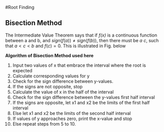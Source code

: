 #Root Finding

## Bisection Method
The Intermediate Value Theorem says that if _f(x)_ is a continuous function between a and b, and
$sign(f(a)) \neq sign(f(b))$, then there must be _a_ _c_, such that $a < c < b$ and $f(c) = 0$. This is illustrated
in Fig. below



**Algorithm of Bisection Method used here**
1. Input two values of x that embrace the interval where the root is expected
2. Calculate corresponding values for y
3. Check for the sign difference between y-values.
4. If the signs are not opposite, stop
5. Calculate the value of x in the half of the interval
6. Check for the sign difference between the y-values first half interval 
7. If the signs are opposite, let x1 and x2 be the limits of the first half interval
8. Else let x1 and x2 be the limits of the second half interval
9. If values of y approaches zero, print the x-value and stop
10. Else repeat steps from 5 to 10.
